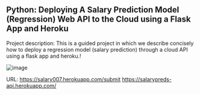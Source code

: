 ## Python: Deploying A Salary Prediction Model (Regression) Web API to the Cloud using a Flask App and Heroku

Project description:
              This is a guided project in which we describe concisely how to deploy a regression model (salary prediction) through a cloud API using a flask app and heroku.!

![image](https://user-images.githubusercontent.com/72297166/142755876-dcc44a8d-620e-427b-bad5-28e9457d3b3f.png)


URL:  https://salary007.herokuapp.com/submit
              https://salarypreds-api.herokuapp.com/
              
